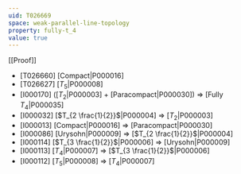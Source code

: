 ```yaml
---
uid: T026669
space: weak-parallel-line-topology
property: fully-t_4
value: true
---
```

[[Proof]]

* [T026660] [Compact|P000016]
* [T026627] [$T_5$|P000008]
* [I000170] ([$T_2$|P000003] + [Paracompact|P000030]) => [Fully $T_4$|P000035]
* [I000032] [$T_{2 \frac{1}{2}}$|P000004] => [$T_2$|P000003]
* [I000013] [Compact|P000016] => [Paracompact|P000030]
* [I000086] [Urysohn|P000009] => [$T_{2 \frac{1}{2}}$|P000004]
* [I000114] [$T_{3 \frac{1}{2}}$|P000006] => [Urysohn|P000009]
* [I000113] [$T_4$|P000007] => [$T_{3 \frac{1}{2}}$|P000006]
* [I000112] [$T_5$|P000008] => [$T_4$|P000007]

